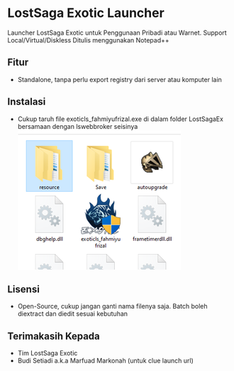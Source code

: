 # LostSaga Exotic Launcher

Launcher LostSaga Exotic untuk Penggunaan Pribadi atau Warnet. Support Local/Virtual/Diskless
Ditulis menggunakan Notepad++

## Fitur

- Standalone, tanpa perlu export registry dari server atau komputer lain

## Instalasi

- Cukup taruh file exoticls_fahmiyufrizal.exe di dalam folder LostSagaEx bersamaan dengan lswebbroker seisinya
[![Screenshot-205.png](https://github.com/fahmiyufrizal/exoticlauncher-warnet/raw/main/Screenshot%20(205).png)]( )

## Lisensi

- Open-Source, cukup jangan ganti nama filenya saja. Batch boleh diextract dan diedit sesuai kebutuhan

## Terimakasih Kepada

- Tim LostSaga Exotic
- Budi Setiadi a.k.a Marfuad Markonah (untuk clue launch url)
